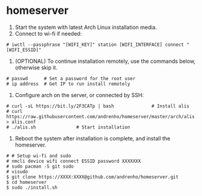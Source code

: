 # homeserver

1. Start the system with latest Arch Linux installation media.
1. Connect to wi-fi if needed:

```
# iwctl --passphrase "[WIFI_KEY]" station [WIFI_INTERFACE] connect "[WIFI_ESSID]"
```

1. (OPTIONAL) To continue installation remotely, use the commands below, otherwise skip it.

```
# passwd      # Set a password for the root user
# ip address  # Get IP to run install remotely
```

1. Configure arch on the server, or connected by SSH:

```
# curl -sL https://bit.ly/2F3CATp | bash              # Install alis
# curl https://raw.githubusercontent.com/andrenho/homeserver/master/arch/alis.conf > alis.conf
# ./alis.sh               # Start installation
```

1. Reboot the system after installation is complete, and install the homeserver.

```
# # Setup wi-fi and sudo
# nmcli device wifi connect ESSID password XXXXXXX
# sudo pacman -S git sudo
# visudo
$ git clone https://XXXX:XXXX@github.com/andrenho/homeserver.git
$ cd homeserver
$ sudo ./install.sh
```
